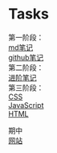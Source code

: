 # Tasks
第一阶段：       
 [md笔记](https://github.com/kkzjyy/Tasks/blob/main/Markdown%20%20note.md)       
   [github笔记](https://github.com/kkzjyy/Tasks/blob/main/Github1.md)    
第二阶段：       
[进阶笔记](https://github.com/kkzjyy/Tasks/blob/main/github2%EF%BC%9A.md)   
第三阶段：    
[CSS](https://github.com/kkzjyy/Tasks/blob/master/CSS%E5%AD%A6%E4%B9%A0.assets/CSS%E5%AD%A6%E4%B9%A0.md)    
[JavaScript](https://github.com/kkzjyy/Tasks/blob/master/JavaScript%E5%AD%A6%E4%B9%A0.assets/JavaScript%E5%AD%A6%E4%B9%A0.md)    
[HTML](https://github.com/kkzjyy/Tasks/blob/main/%E9%98%B6%E6%AE%B5%E4%B8%89/HTML%E5%AD%A6%E4%B9%A0.md)      

期中     
[网站](https://kkzjyy.github.io/)
